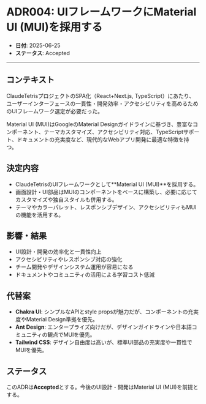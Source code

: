 # ADR004: UIフレームワークにMaterial UI (MUI)を採用する

- **日付**: 2025-06-25
- **ステータス**: Accepted

---

## コンテキスト

ClaudeTetrisプロジェクトのSPA化（React+Next.js, TypeScript）にあたり、ユーザーインターフェースの一貫性・開発効率・アクセシビリティを高めるためのUIフレームワーク選定が必要だった。

Material UI (MUI)はGoogleのMaterial Designガイドラインに基づき、豊富なコンポーネント、テーマカスタマイズ、アクセシビリティ対応、TypeScriptサポート、ドキュメントの充実度など、現代的なWebアプリ開発に最適な特徴を持つ。

## 決定内容

- ClaudeTetrisのUIフレームワークとして**Material UI (MUI)**を採用する。
- 画面設計・UI部品はMUIのコンポーネントをベースに構築し、必要に応じてカスタマイズや独自スタイルも併用する。
- テーマやカラーパレット、レスポンシブデザイン、アクセシビリティもMUIの機能を活用する。

## 影響・結果

- UI設計・開発の効率化と一貫性向上
- アクセシビリティやレスポンシブ対応の強化
- チーム開発やデザインシステム運用が容易になる
- ドキュメントやコミュニティの活用による学習コスト低減

## 代替案

- **Chakra UI**: シンプルなAPIとstyle propsが魅力だが、コンポーネントの充実度やMaterial Design準拠を優先。
- **Ant Design**: エンタープライズ向けだが、デザインガイドラインや日本語コミュニティの観点でMUIを優先。
- **Tailwind CSS**: デザイン自由度は高いが、標準UI部品の充実度や一貫性でMUIを優先。

## ステータス

このADRは**Accepted**とする。今後のUI設計・開発はMaterial UI (MUI)を前提とする。 